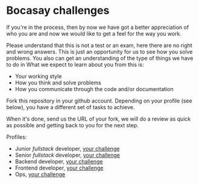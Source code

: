 # Bocasay challenges

If you're in the process, then by now we have got a better appreciation of who you are and now we would like to get a feel for the way you work.

Please understand that this is not a test or an exam, here there are no right and wrong answers. This is just an opportunity for us to see how you solve problems. You also can get an understanding of the type of things we have to do in 
What we expect to learn about you from this is:

* Your working style
* How you think and solve problems
* How you communicate through the code and/or documentation

Fork this repository in your github account. Depending on your profile (see
below), you have a different set of tasks to achieve.

When it's done, send us the URL of your fork, we will do a review as quick as
possible and getting back to you for the next step.

Profiles:

* Junior *fullstack* developer, [your challenge](fullstack/junior)
* Senior *fullstack* developer, [your challenge](fullstack/senior)
* Backend developer, [your challenge](backend)
* Frontend developer, [your challenge](frontend)
* Ops, [your challenge](ops)

